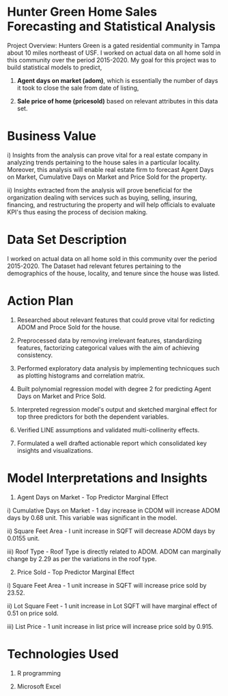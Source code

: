 # Hunter Green Home Sales Forecasting and Statistical Analysis

Project Overview: Hunters Green is a gated residential community in Tampa about 10 miles northeast of USF. I worked on actual data on all home sold in this community over the period 2015-2020. My goal for this project was to build statistical models to predict,

1) **Agent days on market (adom)**, which is essentially the number of days it took to close the sale from date of listing,  

2) **Sale price of home (pricesold)** based on relevant attributes in this data set.

# Business Value

i) Insights from the analysis can prove vital for a real estate company in analyzing trends pertaining to the house sales in a particular locality. Moreover, this analysis will enable real estate firm to forecast Agent Days on Market, Cumulative Days on Market and Price Sold for the property. 

ii) Insights extracted from the analysis will prove beneficial for the organization dealing with services such as buying, selling, insuring, financing, and restructuring the property and will help officials to evaluate KPI's thus easing the process of decision making. 

# Data Set Description

I worked on actual data on all home sold in this community over the period 2015-2020. The Dataset had relevant fetures pertaining to the demographics of the house, locality, and tenure since the house was listed. 

# Action Plan

1) Researched about relevant features that could prove vital for redicting ADOM and Proce Sold for the house.  

2) Preprocessed data by removing irrelevant features, standardizing features, factorizing categorical values with the aim of achieving consistency. 

3) Performed exploratory data analysis by implementing technicques such as plotting histograms and correlation matrix.

4) Built polynomial regression model with degree 2 for predicting Agent Days on Market and Price Sold.

5) Interpreted regression model's output and sketched marginal effect for top three predictors for both the dependent variables. 

6) Verified LINE assumptions and validated multi-collinerity effects. 

7) Formulated a well drafted actionable report which consolidated key insights and visualizations.   

# Model Interpretations and Insights
 
1) Agent Days on Market - Top Predictor Marginal Effect

i) Cumulative Days on Market - 1 day increase in CDOM will increase ADOM days by 0.68 unit. This variable was significant in the model.

ii) Square Feet Area - I unit increase in SQFT will decrease ADOM days by 0.0155 unit.

iii) Roof Type - Roof Type is directly related to ADOM. ADOM can marginally change by 2.29 as per the variations in the roof type.

2) Price Sold - Top Predictor Marginal Effect

i) Square Feet Area - 1 unit increase in SQFT will increase price sold by 23.52.

ii) Lot Square Feet - 1 unit increase in Lot SQFT will have marginal effect of 0.51 on price sold.

iii) List Price - 1 unit increase in list price will increase price sold by 0.915.

# Technologies Used

1) R programming

2) Microsoft Excel




